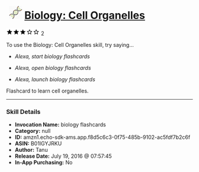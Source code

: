 # &nbsp;<img src="skill_icon" alt="Biology: Cell Organelles icon" width="36"> [Biology: Cell Organelles](http://alexa.amazon.com/#skills/amzn1.echo-sdk-ams.app.f8d5c6c3-0f75-485b-9102-ac5fdf7b2c6f)
![3 stars](../../images/ic_star_black_18dp_1x.png)![3 stars](../../images/ic_star_black_18dp_1x.png)![3 stars](../../images/ic_star_black_18dp_1x.png)![3 stars](../../images/ic_star_border_black_18dp_1x.png)![3 stars](../../images/ic_star_border_black_18dp_1x.png) 2

To use the Biology: Cell Organelles skill, try saying...

* *Alexa, start biology flashcards*

* *Alexa, open biology flashcards*

* *Alexa, launch biology flashcards*

Flashcard to learn cell organelles.

***

### Skill Details

* **Invocation Name:** biology flashcards
* **Category:** null
* **ID:** amzn1.echo-sdk-ams.app.f8d5c6c3-0f75-485b-9102-ac5fdf7b2c6f
* **ASIN:** B01IGYJRKU
* **Author:** Tanu 
* **Release Date:** July 19, 2016 @ 07:57:45
* **In-App Purchasing:** No
